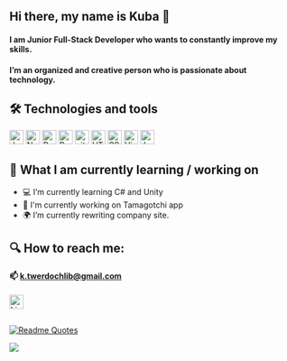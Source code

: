 ## Hi there, my name is Kuba 👋
#### I am Junior Full-Stack Developer who wants to constantly improve my skills. 
#### I’m an organized and creative person who is passionate about technology.

## 🛠 Technologies and tools

<img src="https://img.shields.io/badge/JavaScript-282C34?logo=javascript&logoColor=F7DF1E" alt="JavaScript logo" title="JavaScript" height="25" /> <img src="https://img.shields.io/badge/Node.js-282C34?&logo=node.js&logoColor=43853D" alt="Node.js logo" title="Node.js" height="25" /> <img src="https://img.shields.io/badge/React-282C34?logo=react&logoColor=61DAFB" alt="React logo" title="React" height="25" /> <img src="https://img.shields.io/badge/Redux-282C34?logo=redux&logoColor=764ABC" alt="Redux logo" title="Redux" height="25" /> <img src="https://img.shields.io/badge/git-282C34?logo=git&logoColor=F05032" alt="git logo" title="git" height="25" /> <img src="https://img.shields.io/badge/HTML5-282C34?logo=html5&logoColor=E34F26" alt="HTML5 logo" title="HTML5" height="25" /> <img src="https://img.shields.io/badge/CSS3-282C34?logo=css3&logoColor=1572B6" alt="CSS3 logo" title="CSS3" height="25" /> <img src="https://img.shields.io/badge/VS%20Code-282C34?logo=visual-studio-code&logoColor=007ACC" alt="Visual Studio Code logo" title="Visual Studio Code" height="25" /> <img src="https://img.shields.io/badge/Jest-282C34?logo=jest&logoColor=C21325" alt="Jest logo" title="Jest" height="25" />


## 📖 What I am currently learning / working on
- 💻 I’m currently learning C# and Unity
- 🐼 I'm currently working on Tamagotchi app
- 🌍 I’m currently rewriting company site. 

## 🔍 How to reach me: 

#### 📫 k.twerdochlib@gmail.com

[<img src="https://img.shields.io/badge/LinkedIn-282C34?logo=linkedin&logoColor=0077B5" alt="LinkedIn logo" title="LinkedIn" height="25" />](https://www.linkedin.com/in/ktwer24/)
##

[![Readme Quotes](https://quotes-github-readme.vercel.app/api?type=horizontal&theme=dracula&quote=I%20reject%20your%20reality%20and%20substitute%20my%20own&author=Adam%20Savage)](https://github.com/piyushsuthar/github-readme-quotes)

![](https://komarev.com/ghpvc/?username=Qube24&color=lightgrey)
